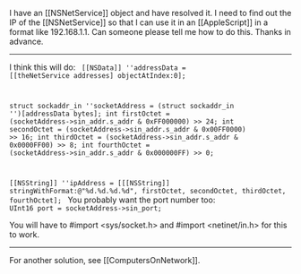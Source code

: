 I have an [[NSNetService]] object and have resolved it. I need to find out the IP of the [[NSNetService]] so that I can use it in an [[AppleScript]] in a format like 192.168.1.1. Can someone please tell me how to do this. Thanks in advance.

----
I think this will do:
<code>
[[NSData]] ''addressData = [[theNetService addresses] objectAtIndex:0];

struct sockaddr_in ''socketAddress = (struct sockaddr_in '')[addressData bytes];
int firstOctet = (socketAddress->sin_addr.s_addr & 0xFF000000) >> 24;
int secondOctet = (socketAddress->sin_addr.s_addr & 0x00FF0000) >> 16;
int thirdOctet = (socketAddress->sin_addr.s_addr & 0x0000FF00) >> 8;
int fourthOctet = (socketAddress->sin_addr.s_addr & 0x000000FF) >> 0;

[[NSString]] ''ipAddress = [[[NSString]] stringWithFormat:@"%d.%d.%d.%d", firstOctet, secondOctet, thirdOctet, fourthOctet];
</code>
You probably want the port number too:
<code>
UInt16 port = socketAddress->sin_port;
</code>

You will have to #import <sys/socket.h> and #import <netinet/in.h> for this to work.

----
For another solution, see [[ComputersOnNetwork]].